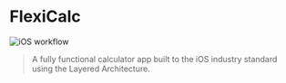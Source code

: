 # FlexiCalc

![iOS workflow](https://github.com/wptechprodigy/FlexiCalc/actions/workflows/ios.yml/badge.svg)


> A fully functional calculator app built to the iOS industry standard using the Layered Architecture.

